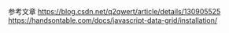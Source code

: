 参考文章
https://blog.csdn.net/q2qwert/article/details/130905525
https://handsontable.com/docs/javascript-data-grid/installation/
